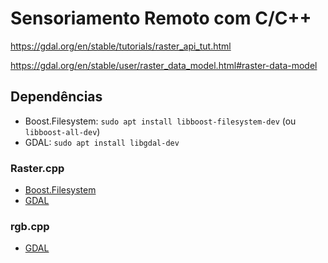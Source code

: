 # Sensoriamento Remoto com C/C++

https://gdal.org/en/stable/tutorials/raster_api_tut.html

https://gdal.org/en/stable/user/raster_data_model.html#raster-data-model

## Dependências
- Boost.Filesystem: `sudo apt install libboost-filesystem-dev` (ou `libboost-all-dev`)
- GDAL: `sudo apt install libgdal-dev`

### Raster.cpp
- [Boost.Filesystem](https://www.boost.org/doc/libs/1_88_0/libs/filesystem/doc/index.htm)
- [GDAL](https://gdal.org/en/stable/download.html)

### rgb.cpp
- [GDAL](https://gdal.org/en/stable/download.html)
